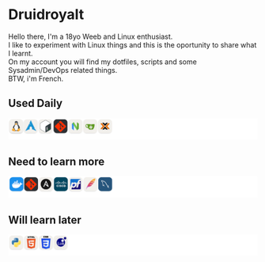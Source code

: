 # DruidroyaIt
Hello there,
I'm a 18yo Weeb and Linux enthusiast.<br/>
I like to experiment with Linux things and this is the oportunity to share what I learnt.<br/>
On my account you will find my dotfiles, scripts and some Sysadmin/DevOps related things.<br/>
BTW, i'm French.

## Used Daily
![known](img/known.png)

## Need to learn more
![learn](img/learn.png)

## Will learn later
![learn-later](img/learn-later.png)
